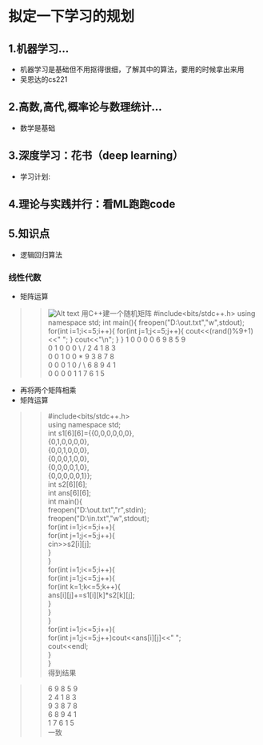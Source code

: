 # 拟定一下学习的规划

## 1.机器学习...
* 机器学习是基础但不用抠得很细，了解其中的算法，要用的时候拿出来用
* 吴恩达的cs221

## 2.高数,高代,概率论与数理统计...
* 数学是基础 

## 3.深度学习：花书（deep learning）
* 学习计划: 

## 4.理论与实践并行：看ML跑跑code

>>>
## 5.知识点
* 逻辑回归算法
### 线性代数
* 矩阵运算
>>![Alt text](https://pic1.zhimg.com/80/v2-751fd31c0a781ec411af7d3954a022d0_1440w.jpg "optional title")
用C++建一个随机矩阵
>>#include<bits/stdc++.h>
>>using namespace std;
>>int main(){
>>   freopen("D:\\out.txt","w",stdout);
>>	for(int i=1;i<=5;i++){
>>		for(int j=1;j<=5;j++){
>>			cout<<(rand()%9+1)<<" ";
>>		}
>>		cout<<"\n";
>>	}
>>}
1 0 0 0 0          6 9 8 5 9  
0 1 0 0 0   \ /    2 4 1 8 3   
0 0 1 0 0    *     9 3 8 7 8   
0 0 0 1 0   / \    6 8 9 4 1  
0 0 0 0 1          1 7 6 1 5  
* 再将两个矩阵相乘  
* 矩阵运算   
>>#include<bits/stdc++.h>  
>>using namespace std;  
>>int s1[6][6]={{0,0,0,0,0,0},  
>>			  {0,1,0,0,0,0},  
>>			  {0,0,1,0,0,0},  
>>			  {0,0,0,1,0,0},  
>>			  {0,0,0,0,1,0},  
>>			  {0,0,0,0,0,1}};  
>>int s2[6][6];  
>>int ans[6][6];  
>>int main(){  
>>	freopen("D:\\out.txt","r",stdin);  
>>	freopen("D:\\in.txt","w",stdout);  
>>	for(int i=1;i<=5;i++){  
>>		for(int j=1;j<=5;j++){  
>>			cin>>s2[i][j];  
>>		}  
>>	}  
>>	for(int i=1;i<=5;i++){  
>>		for(int j=1;j<=5;j++){  
>>			for(int k=1;k<=5;k++){  
>>				ans[i][j]+=s1[i][k]*s2[k][j];  
>>			}  
>>		}  
>>	}  
>>	for(int i=1;i<=5;i++){  
>>		for(int j=1;j<=5;j++)cout<<ans[i][j]<<" ";  
>>		cout<<endl;  
>>	}  
>>}   
得到结果  
  
>>6 9 8 5 9   
>>2 4 1 8 3   
>>9 3 8 7 8   
>>6 8 9 4 1   
>>1 7 6 1 5   
一致



 
 
